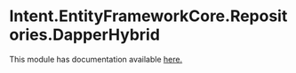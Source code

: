 ﻿# Intent.EntityFrameworkCore.Repositories.DapperHybrid

This module has documentation available [here.](https://docs.intentarchitect.com/articles/modules-dotnet/intent-entityframeworkcore-repositories-dapperhybrid/intent-entityframeworkcore-repositories-dapperhybrid.html)